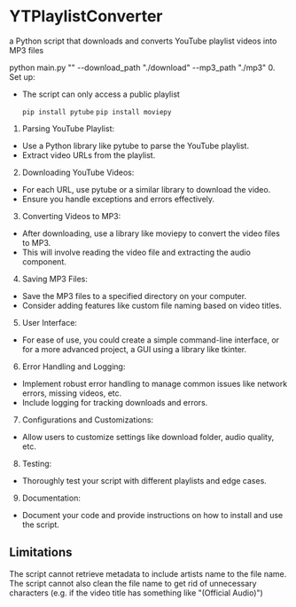 # YTPlaylistConverter
a Python script that downloads and converts YouTube playlist videos into MP3 files

python main.py "<playlist url>" --download_path "./download" --mp3_path "./mp3"
0. Set up:

- The script can only access a public playlist

  `pip install pytube`
  `pip install moviepy`

1. Parsing YouTube Playlist:

- Use a Python library like pytube to parse the YouTube playlist.
- Extract video URLs from the playlist.

2. Downloading YouTube Videos:

- For each URL, use pytube or a similar library to download the video.
- Ensure you handle exceptions and errors effectively.

3. Converting Videos to MP3:

- After downloading, use a library like moviepy to convert the video files to MP3.
- This will involve reading the video file and extracting the audio component.

4. Saving MP3 Files:

- Save the MP3 files to a specified directory on your computer.
- Consider adding features like custom file naming based on video titles.

5. User Interface:

- For ease of use, you could create a simple command-line interface, or for a more advanced project, a GUI using a library like tkinter.

6. Error Handling and Logging:

- Implement robust error handling to manage common issues like network errors, missing videos, etc.
- Include logging for tracking downloads and errors.

7. Configurations and Customizations:

- Allow users to customize settings like download folder, audio quality, etc.

8. Testing:

- Thoroughly test your script with different playlists and edge cases.

9. Documentation:

- Document your code and provide instructions on how to install and use the script.

## Limitations

The script cannot retrieve metadata to include artists name to the file name.
The script cannot also clean the file name to get rid of unnecessary characters (e.g. if the video title has something like "(Official Audio)")

